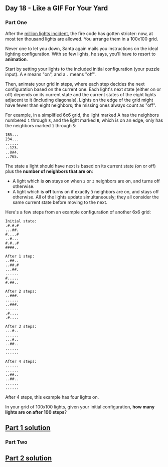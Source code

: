 ## Day 18 - Like a GIF For Your Yard

### Part One

After the [million lights incident][3], the fire code has gotten stricter: now, at most ten thousand
lights are allowed. You arrange them in a 100x100 grid.

Never one to let you down, Santa again mails you instructions on the ideal lighting configuration.
With so few lights, he says, you'll have to resort to **animation**.

Start by setting your lights to the included initial configuration (your puzzle input).
A `#` means "on", and a `.` means "off".

Then, animate your grid in steps, where each step decides the next configuration based on
the current one. Each light's next state (either on or off) depends on its current state and
the current states of the eight lights adjacent to it (including diagonals). Lights on the edge of
the grid might have fewer than eight neighbors; the missing ones always count as "off".

For example, in a simplified 6x6 grid, the light marked A has the neighbors numbered `1`
through `8`, and the light marked `B`, which is on an edge, only has the neighbors marked `1`
through `5`:

```
1B5...
234...
......
..123.
..8A4.
..765.
```

The state a light should have next is based on its current state (on or off) plus the **number
of neighbors that are on**:

 * A light which is **on** stays on when `2` or `3` neighbors are on, and turns off otherwise.
 * A light which is **off** turns on if exactly `3` neighbors are on, and stays off otherwise.
All of the lights update simultaneously; they all consider the same current state before moving to the next.

Here's a few steps from an example configuration of another 6x6 grid:

```
Initial state:
.#.#.#
...##.
#....#
..#...
#.#..#
####..

After 1 step:
..##..
..##.#
...##.
......
#.....
#.##..

After 2 steps:
..###.
......
..###.
......
.#....
.#....

After 3 steps:
...#..
......
...#..
..##..
......
......

After 4 steps:
......
......
..##..
..##..
......
......
```

After 4 steps, this example has four lights on.

In your grid of 100x100 lights, given your initial configuration, **how many lights are on after 100
steps**?

[Part 1 solution][1]
--------------------

### Part Two



[Part 2 solution][2]
--------------------


[1]: part_1.py
[2]: part_2.py
[3]: ../day_06
